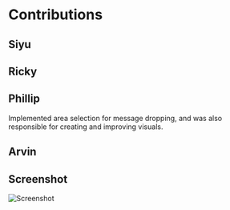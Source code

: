 # Contributions

## Siyu


## Ricky


## Phillip
Implemented area selection for message dropping, and was also responsible for creating and improving visuals.

## Arvin

## Screenshot
![Screenshot](images/Milestone7.jpg)
